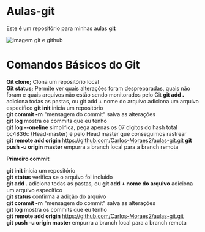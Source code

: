 # Aulas-git
Este é um repositório para minhas aulas **git**

![Imagem git e github](https://user-images.githubusercontent.com/113129034/211225601-fa7197ce-9eab-4ed9-8ed1-50b3cd69f79d.png)

# Comandos Básicos do Git 
**Git clone;** Clona um repositório local<br/>
**Git status;** Permite ver quais alterações foram 
despreparadas, quais não foram e quais arquivos não estão sendo monitorados pelo Git
**git add .** adiciona todas as pastas, ou git add + nome do arquivo adiciona um arquivo específico
**git init** inicia um repositório <br/>
**git commit -m** "mensagem do commit" salva as alterações <br/> 
**git log**  mostra os commits que eu tenho <br/> 
**git log --oneline** simplifica, pega apenas  os 07 digítos do hash total bc4836c (Head-master) é pelo Head master que conseguimos rastrear<br/> 
**git remote add origin** https://github.com/Carlos-Moraes2/aulas-git.git
**git push -u origin master** empurra a branch local para a branch remota


**Primeiro commit**


**git init** inicia um repositório <br/>
**git status**  verifica se o arquivo foi incluido <br/>
**git add .** adiciona todas as pastas, ou **git add + nome do arquivo** adiciona um arquivo específico <br/> 
**git status**  confirma a adição do arquivo <br/> 
**git commit -m** "mensagem do commit" salva as alterações <br/> 
**git log**  mostra os commits que eu tenho <br/> 
**git remote add origin** https://github.com/Carlos-Moraes2/aulas-git.git <br/> 
**git push -u origin master** empurra a branch local para a branch remota



